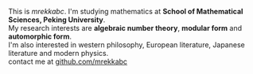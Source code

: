 This is *mrekkabc*. I'm studying mathematics at **School of Mathematical Sciences, Peking University**.  
My research interests are **algebraic number theory**, **modular form** and **automorphic form**.  
I'm also interested in western philosophy, European literature, Japanese literature and modern physics.  
contact me at <ins>github.com/mrekkabc</ins>
